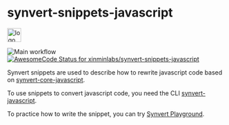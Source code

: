 # synvert-snippets-javascript

<img src="https://synvert.xinminlabs.com/img/logo_96.png" alt="logo" width="32" height="32" />

![Main workflow](https://github.com/xinminlabs/synvert-snippets-javascript/actions/workflows/main.yml/badge.svg)
[![AwesomeCode Status for xinminlabs/synvert-snippets-javascript](https://awesomecode.io/projects/54aa17d8-bd3e-4c4e-b867-1ff8fb5685e4/status)](https://awesomecode.io/repos/xinminlabs/synvert-snippets-javascript)

Synvert snippets are used to describe how to rewrite javascript code based on [synvert-core-javascript](https://github.com/xinminlabs/synvert-core-javascript).

To use snippets to convert javascript code, you need the CLI [synvert-javascript](https://github.com/xinminlabs/synvert-javascript).

To practice how to write the snippet, you can try [Synvert Playground](https://synvert-playground.xinminlabs.com?language=javascript).
